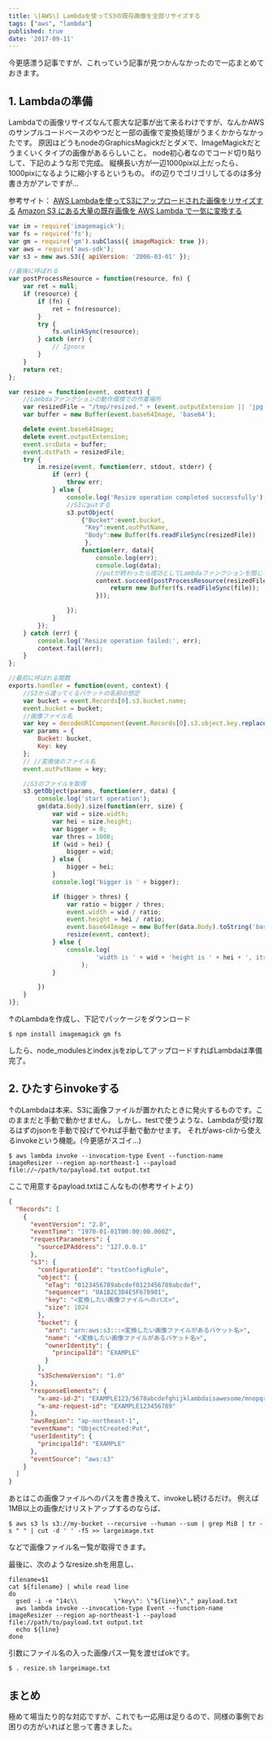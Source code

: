```yaml
---
title: \[AWS\] Lambdaを使ってS3の既存画像を全部リサイズする
tags: ["aws", "lambda"]
published: true
date: '2017-09-11'
---
```


今更感漂う記事ですが、これっていう記事が見つかんなかったので一応まとめておきます。

## 1\. Lambdaの準備

Lambdaでの画像リサイズなんて膨大な記事が出て来るわけですが、なんかAWSのサンプルコードベースのやつだと一部の画像で変換処理がうまくかからなかったです。
原因はどうもnodeのGraphicsMagickだとダメで、ImageMagickだとうまくいくタイプの画像があるらしいこと。
node初心者なのでコード切り貼りして、下記のような形で完成。
縦横長い方が一辺1000pix以上だったら、1000pixになるように縮小するというもの。
ifの辺りでゴリゴリしてるのは多分書き方がアレですが…

参考サイト：
[AWS Lambdaを使ってS3にアップロードされた画像をリサイズする](http://qiita.com/awm-kaeruko/items/00d92cf2484405fb5579)
[Amazon S3 にある大量の既存画像を AWS Lambda で一気に変換する](http://qiita.com/tmtysk/items/d15b69c54c14b9304f55)

```js
var im = require('imagemagick');
var fs = require('fs');
var gm = require('gm').subClass({ imageMagick: true });
var aws = require('aws-sdk');
var s3 = new aws.S3({ apiVersion: '2006-03-01' });

//最後に呼ばれる
var postProcessResource = function(resource, fn) {
    var ret = null;
    if (resource) {
        if (fn) {
            ret = fn(resource);
        }
        try {
            fs.unlinkSync(resource);
        } catch (err) {
            // Ignore
        }
    }
    return ret;
};

var resize = function(event, context) {
    //Lambdaファンクションの動作環境での作業場所
    var resizedFile = "/tmp/resized." + (event.outputExtension || 'jpg');
    var buffer = new Buffer(event.base64Image, 'base64');

    delete event.base64Image;
    delete event.outputExtension;
    event.srcData = buffer;
    event.dstPath = resizedFile;
    try {
        im.resize(event, function(err, stdout, stderr) {
            if (err) {
                throw err;
            } else {
                console.log('Resize operation completed successfully');
                //S3にputする
                s3.putObject(
                    {"Bucket":event.bucket,
                     "Key":event.outPutName,
                     "Body":new Buffer(fs.readFileSync(resizedFile))
                     },
                    function(err, data){
                        console.log(err);
                        console.log(data);
                        //putが終わったら成功としてLambdaファンクションを閉じる
                        context.succeed(postProcessResource(resizedFile, function(file) {
                            return new Buffer(fs.readFileSync(file));
                        }));

                });
            }
        });
    } catch (err) {
        console.log('Resize operation failed:', err);
        context.fail(err);
    }
};

//最初に呼ばれる関数
exports.handler = function(event, context) {
    //S3から渡ってくるバケットの名前の想定
    var bucket = event.Records[0].s3.bucket.name;
    event.bucket = bucket;
    //画像ファイル名
    var key = decodeURIComponent(event.Records[0].s3.object.key.replace(/\+/g, ' '));
    var params = {
        Bucket: bucket,
        Key: key
    };
    // //変換後のファイル名
    event.outPutName = key;

    //S3のファイルを取得
    s3.getObject(params, function(err, data) {
        console.log('start operation');
        gm(data.Body).size(function(err, size) {
            var wid = size.width;
            var hei = size.height;
            var bigger = 0;
            var thres = 1000;
            if (wid > hei) {
                bigger = wid;
            } else {
                bigger = hei;
            }
            console.log('bigger is ' + bigger);

            if (bigger > thres) {
                var ratio = bigger / thres;
                event.width = wid / ratio;
                event.height = hei / ratio;
                event.base64Image = new Buffer(data.Body).toString('base64');
                resize(event, context);
            } else {
                console.log(
                        'width is ' + wid + 'height is ' + hei + ', its small enough'
                    );
            }

        })
    }
)};
```

↑のLambdaを作成し、下記でパッケージをダウンロード

```shell
$ npm install imagemagick gm fs
```

したら、node_modulesとindex.jsをzipしてアップロードすればLambdaは準備完了。

## 2\. ひたすらinvokeする

↑のLambdaは本来、S3に画像ファイルが置かれたときに発火するものです。このままだと手動で動かせません。
しかし、testで使うような、Lambdaが受け取るはずのjsonを手動で投げてやれば手動で動かせます。
それがaws-cliから使えるinvokeという機能。(今更感がスゴイ…)

```shell
$ aws lambda invoke --invocation-type Event --function-name imageResizer --region ap-northeast-1 --payload file://~/path/to/payload.txt output.txt
```

ここで用意するpayload.txtはこんなもの(参考サイトより)

```json
{
  "Records": [
    {
      "eventVersion": "2.0",
      "eventTime": "1970-01-01T00:00:00.000Z",
      "requestParameters": {
        "sourceIPAddress": "127.0.0.1"
      },
      "s3": {
        "configurationId": "testConfigRule",
        "object": {
          "eTag": "0123456789abcdef0123456789abcdef",
          "sequencer": "0A1B2C3D4E5F678901",
          "key": "<変換したい画像ファイルへのパス>",
          "size": 1024
        },
        "bucket": {
          "arn": "arn:aws:s3:::<変換したい画像ファイルがあるバケット名>",
          "name": "<変換したい画像ファイルがあるバケット名>",
          "ownerIdentity": {
            "principalId": "EXAMPLE"
          }
        },
        "s3SchemaVersion": "1.0"
      },
      "responseElements": {
        "x-amz-id-2": "EXAMPLE123/5678abcdefghijklambdaisawesome/mnopqrstuvwxyzABCDEFGH",
        "x-amz-request-id": "EXAMPLE123456789"
      },
      "awsRegion": "ap-northeast-1",
      "eventName": "ObjectCreated:Put",
      "userIdentity": {
        "principalId": "EXAMPLE"
      },
      "eventSource": "aws:s3"
    }
  ]
}
```

あとはこの画像ファイルへのパスを書き換えて、invokeし続けるだけ。
例えば1MB以上の画像だけリストアップするのならば、

```shell
$ aws s3 ls s3://my-bucket --recursive --human --sum | grep MiB | tr -s " " | cut -d ' ' -f5 >> largeimage.txt
```

などで画像ファイル名一覧が取得できます。

最後に、次のようなresize.shを用意し、

```shell
filename=$1
cat ${filename} | while read line
do
  gsed -i -e "14c\\          \"key\": \"${line}\"," payload.txt
  aws lambda invoke --invocation-type Event --function-name imageResizer --region ap-northeast-1 --payload file://path/to/payload.txt output.txt
  echo ${line}
done
```

引数にファイル名の入った画像パス一覧を渡せばokです。

```
$ . resize.sh largeimage.txt
```

## まとめ

極めて場当たり的な対応ですが、これでも一応用は足りるので、同様の事例でお困りの方がいればと思って書きました。